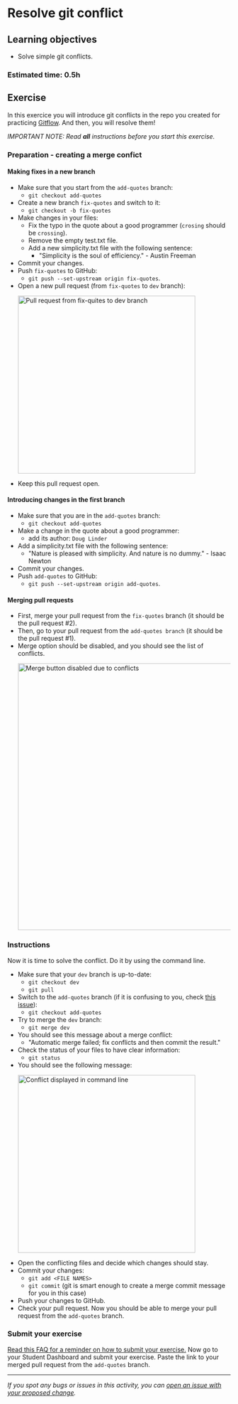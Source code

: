 # Resolve git conflict

## Learning objectives
- Solve simple git conflicts.

### Estimated time: 0.5h

## Exercise

In this exercice you will introduce git conflicts in the repo you created for practicing [Gitflow](https://github.com/microverseinc/curriculum-transversal-skills/tree/main/git-github/exercises/try_gitflow.md).
And then, you will resolve them!

*IMPORTANT NOTE: Read **all** instructions before you start this exercise.*

### Preparation - creating a merge confict

#### Making fixes in a new branch
- Make sure that you start from the `add-quotes` branch:
    - `git checkout add-quotes`
- Create a new branch `fix-quotes` and switch to it:
    - `git checkout -b fix-quotes`
- Make changes in your files:
     - Fix the typo in the quote about a good programmer (`crosing` should be `crossing`).
     - Remove the empty test.txt file.
     - Add a new simplicity.txt file with the following sentence:
         - "Simplicity is the soul of efficiency." - Austin Freeman
- Commit your changes.
- Push `fix-quotes` to GitHub:
    - `git push --set-upstream origin fix-quotes`.
- Open a new pull request (from `fix-quotes` to `dev` branch):
    <p>
     <img src="../images/fix-quotes-to-dev.png" alt="Pull request from fix-quites to dev branch" width="400px" />
    </p>
- Keep this pull request open.

#### Introducing changes in the first branch
- Make sure that you are in the `add-quotes` branch:
    - `git checkout add-quotes`
- Make a change in the quote about a good programmer:
    - add its author: `Doug Linder`
- Add a simplicity.txt file with the following sentence:
     - "Nature is pleased with simplicity. And nature is no dummy." - Isaac Newton
- Commit your changes.
- Push `add-quotes` to GitHub:
    - `git push --set-upstream origin add-quotes`.

#### Merging pull requests
- First, merge your pull request from the `fix-quotes` branch (it should be the pull request #2).
- Then, go to your pull request from the `add-quotes branch` (it should be the pull request #1).
- Merge option should be disabled, and you should see the list of conflicts.
  <p>
     <img src="../images/disabled-merge-conflict.png" alt="Merge button disabled due to conflicts" width="600px" />
  </p>

### Instructions

Now it is time to solve the conflict. Do it by using the command line.

- Make sure that your `dev` branch is up-to-date:
    - `git checkout dev`
    - `git pull`
- Switch to the `add-quotes` branch (if it is confusing to you, check [this issue](https://github.com/microverseinc/curriculum-transversal-skills/issues/83)):
    - `git checkout add-quotes`
- Try to merge the `dev` branch:
    - `git merge dev`
- You should see this message about a merge conflict:
    - "Automatic merge failed; fix conflicts and then commit the result."
- Check the status of your files to have clear information:
    - `git status`
- You should see the following message:
    <p>
     <img src="../images/conflict-command-line.png" alt="Conflict displayed in command line" width="400px" />
    </p>
- Open the conflicting files and decide which changes should stay.
- Commit your changes:
    - `git add <FILE NAMES>`
    - `git commit` (git is smart enough to create a merge commit message for you in this case)
- Push your changes to GitHub.
- Check your pull request. Now you should be able to merge your pull request from the `add-quotes` branch.

### Submit your exercise
[Read this FAQ for a reminder on how to submit your exercise.](https://microverse.zendesk.com/hc/en-us/articles/360061344234)
Now go to your Student Dashboard and submit your exercise.
Paste the link to your merged pull request from the `add-quotes` branch.


------

_If you spot any bugs or issues in this activity, you can [open an issue with your proposed change](https://github.com/microverseinc/curriculum-transversal-skills/blob/main/git-github/articles/open_issue.md)._